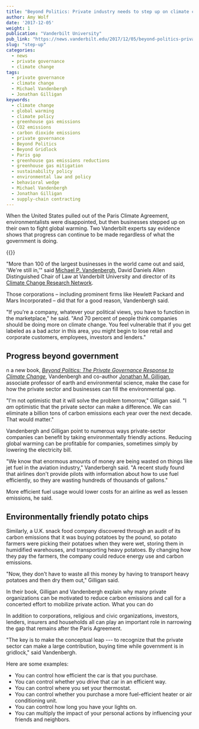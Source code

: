 ```yaml
---
title: "Beyond Politics: Private industry needs to step up on climate change"
author: Amy Wolf
date: '2017-12-05'
weight: 1
publication: "Vanderbilt University"
pub_link: "https://news.vanderbilt.edu/2017/12/05/beyond-politics-private-industry-needs-to-step-up-on-climate-change/"
slug: "step-up"
categories:
  - news
  - private governance
  - climate change
tags:
  - private governance
  - climate change
  - Michael Vandenbergh
  - Jonathan Gilligan
keywords:
  - climate change
  - global warming
  - climate policy
  - greenhouse gas emissions
  - CO2 emissions
  - carbon dioxide emissions
  - private governance
  - Beyond Politics
  - Beyond Gridlock
  - Paris gap
  - greenhouse gas emissions reductions
  - greenhouse gas mitigation
  - sustainability policy
  - environmental law and policy
  - behavioral wedge
  - Michael Vandenbergh
  - Jonathan Gilligan
  - supply-chain contracting
---
```

When the United States pulled out of the Paris Climate Agreement, environmentalists were disappointed, but then businesses stepped up on their own to fight global warming. Two Vanderbilt experts say evidence shows that progress can continue to be made regardless of what the government is doing.
<!--more-->

{{<youtube _Ay2Rx1h2-w>}}

"More than 100 of the largest businesses in the world came out and said, 'We're still in,'" said [Michael P. Vandenbergh](https://law.vanderbilt.edu/bio/michael-vandenbergh), David Daniels Allen Distinguished Chair of Law at Vanderbilt University and director of its [Climate Change Research Network](https://law.vanderbilt.edu/academics/academic-programs/environmental-law/climate-change-network/).

Those corporations – including prominent firms like Hewlett Packard and Mars Incorporated – did that for a good reason, Vandenbergh said.

"If you're a company, whatever your political views, you have to function in the marketplace," he said. "And 70 percent of people think companies should be doing more on climate change. You feel vulnerable that if you get labeled as a bad actor in this area, you might begin to lose retail and corporate customers, employees, investors and lenders."

## Progress beyond government

n a new book, _[Beyond Politics: The Private Governance Response to Climate Change](http://www.cambridge.org/gb/academic/subjects/politics-international-relations/political-economy/beyond-politics-private-governance-response-climate-change?format=PB#jRK9xlSJs8i3qhhk.97)_, Vandenbergh and co-author [Jonathan M. Gilligan](https://www.jonathangilligan.org), associate professor of earth and environmental science, make the case for how the private sector and businesses can fill the environmental gap.

"I'm not optimistic that it will solve the problem tomorrow," Gilligan said. "I _am_ optimistic that the private sector can make a difference. We can eliminate a billion tons of carbon emissions each year over the next decade. That would matter."

Vandenbergh and Gilligan point to numerous ways private-sector companies can benefit by taking environmentally friendly actions. Reducing global warming can be profitable for companies, sometimes simply by lowering the electricity bill.

"We know that enormous amounts of money are being wasted on things like jet fuel in the aviation industry," Vanderbergh said. "A recent study found that airlines don't provide pilots with information about how to use fuel efficiently, so they are wasting hundreds of thousands of gallons."

More efficient fuel usage would lower costs for an airline as well as lessen emissions, he said.

## Environmentally friendly potato chips

Similarly, a U.K. snack food company discovered through an audit of its carbon emissions that it was buying potatoes by the pound, so potato farmers were picking their potatoes when they were wet, storing them in humidified warehouses, and transporting heavy potatoes. By changing how they pay the farmers, the company could reduce energy use and carbon emissions.

"Now, they don't have to waste all this money by having to transport heavy potatoes and then dry them out," Gilligan said.

In their book, Gilligan and Vandenbergh explain why many private organizations can be motivated to reduce carbon emissions and call for a concerted effort to mobilize private action.
What you can do

In addition to corporations, religious and civic organizations, investors, lenders, insurers and households all can play an important role in narrowing the gap that remains after the Paris Agreement.

"The key is to make the conceptual leap --- to recognize that the private sector can make a large contribution, buying time while government is in gridlock," said Vandenbergh.

Here are some examples:

* You can control how efficient the car is that you purchase.
* You can control whether you drive that car in an efficient way.
* You can control where you set your thermostat.
* You can control whether you purchase a more fuel-efficient heater or air conditioning unit.
* You can control how long you have your lights on.
* You can multiply the impact of your personal actions by influencing your friends and neighbors.
